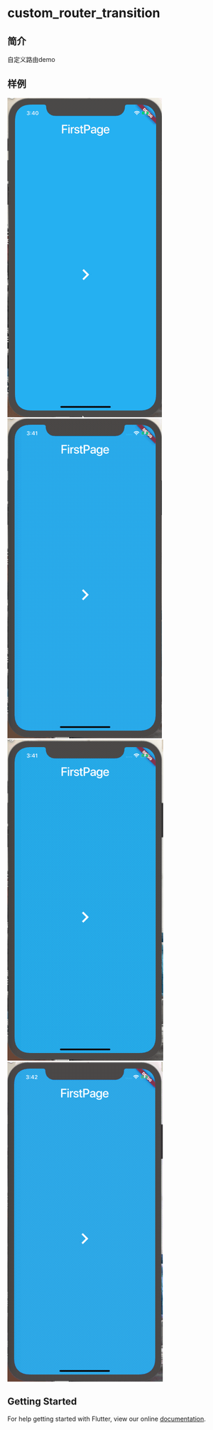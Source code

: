 # custom_router_transition
## 简介
自定义路由demo
## 样例
![](../../../image/slide_router.png)
![](../../../image/rotate_router.png)
![](../../../image/scal_router.png)
![](../../../image/opacity_router.png)

## Getting Started

For help getting started with Flutter, view our online
[documentation](https://flutter.io/).
